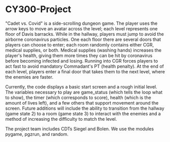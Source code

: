 # CY300-Project

"Cadet vs. Covid" is a side-scrolling dungeon game. The player uses the arrow keys to
move an avatar across the level; each level represents one floor of Davis barracks.
While in the hallway, players must jump to avoid the airborne coronavirus particles.
One each floor there are several doors that players can choose to enter; each room
randomly contains either CGR, medical supplies, or both. Medical supplies (washing hands)
increases the player's health, giving them more times they can be hit by coronavirus before
becoming infected and losing. Running into CGR forces players to act fast to
avoid mandatory Commadant's PT (health penalty). At the end of each level, players enter a
final door that takes them to the next level, where the enemies are faster.

Currently, the code displays a basic start screen and a rough initial level. The variables
necessary to play are game_status (which tells the loop what to show), the timer (which
corresponds to score), health (which is the amount of lives left), and a few others that
support movement around the screen. Future additions will include the ability to transition
from the hallway (game state 2) to a room (game state 3) to interact with the enemies and a
method of increasing the difficulty to match the level.

The project team includes CDTs Siegel and Bolen. We use the modules pygame, pgzrun, and random.
